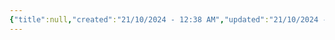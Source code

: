 ```yaml
---
{"title":null,"created":"21/10/2024 - 12:38 AM","updated":"21/10/2024 - 01:21 AM","publish":true,"type":"index page","tags":["page","page/index"],"path":"z_Template/4. Folder/Temp-Series Folder/series index.md","permalink":"/z-template/4-folder/temp-series-folder/series-index/","PassFrontmatter":true}
---
```


